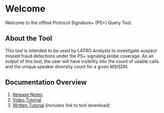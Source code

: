# Welcome
Welcome to the offline Protocol Signature+ (PS+) Query Tool. 

## About the Tool
This tool is intended to be used by LATRO Analysts to investigate suspect missed fraud detections under the PS+ signaling probe coverage. As an output of this tool, the user will have visibility into the count of usable calls and the unique speaker diversity count for a given MSISDN. 

## Documentation Overview
1. [Release Notes](./releases/README.md)
2. [Video Tutorial](./tutorials/README.md)
3. [Written Tutorial](./tutorials/WrittenTutorial.md) (includes link to tool download)
